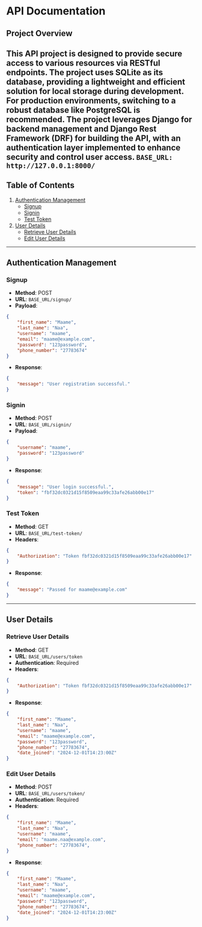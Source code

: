 # API Documentation

## **Project Overview**
This API project is designed to provide secure access to various resources via RESTful endpoints. The project uses SQLite as its database, providing a lightweight and efficient solution for local storage during development. For production environments, switching to a robust database like PostgreSQL is recommended. The project leverages Django for backend management and Django Rest Framework (DRF) for building the API, with an authentication layer implemented to enhance security and control user access.
` BASE_URL: http://127.0.0.1:8000/ `
---

## **Table of Contents**
1. [Authentication Management](#authentication-management)
   - [Signup](#signup)
   - [Signin](#signin)
   - [Test Token](#test-token)
2. [User Details](#user-details)
   - [Retrieve User Details](#retrieve-user-details)
   - [Edit User Details](#edit-user-details)

---

## **Authentication Management**

### **Signup**
- **Method**: POST
- **URL**: `BASE_URL/signup/`
- **Payload**:
```json
{ 
    "first_name": "Maame",
    "last_name": "Naa",
    "username": "maame",
    "email": "maame@example.com",
    "password": "123password",
    "phone_number": "27783674"
}
```
- **Response**:
```json
{
    "message": "User registration successful."
}
```

### **Signin**
- **Method**: POST
- **URL**: `BASE_URL/signin/`
- **Payload**:
```json
{
    "username": "maame",
    "password": "123password"
}
```
- **Response**:
```json
{
    "message": "User login successful.",
    "token": "fbf32dc0321d15f8509eaa99c33afe26abb00e17"
}
```

### **Test Token**
- **Method**: GET
- **URL**: `BASE_URL/test-token/`
- **Headers**:
```json
{
    "Authorization": "Token fbf32dc0321d15f8509eaa99c33afe26abb00e17"
}
```
- **Response**:
```json
{
    "message": "Passed for maame@example.com"
}
```

---

## **User Details**

### **Retrieve User Details**
- **Method**: GET
- **URL**: `BASE_URL/users/token`
- **Authentication**: Required
- **Headers**:
```json
{
    "Authorization": "Token fbf32dc0321d15f8509eaa99c33afe26abb00e17"
}
```
- **Response**:
```json
{
    "first_name": "Maame",
    "last_name": "Naa",
    "username": "maame",
    "email": "maame@example.com",
    "password": "123password",
    "phone_number": "27783674",
    "date_joined": "2024-12-01T14:23:00Z"
}
```

### **Edit User Details**
- **Method**: POST
- **URL**: `BASE_URL/users/token/`
- **Authentication**: Required
- **Headers**:
```json
{
    "first_name": "Maame",
    "last_name": "Naa",
    "username": "maame",
    "email": "maame.naa@example.com",
    "phone_number": "27783674",
}
```
- **Response**:
```json
{
    "first_name": "Maame",
    "last_name": "Naa",
    "username": "maame",
    "email": "maame@example.com",
    "password": "123password",
    "phone_number": "27783674",
    "date_joined": "2024-12-01T14:23:00Z"
}
```

